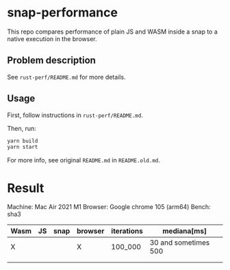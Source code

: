 # snap-performance

This repo compares performance of plain JS and WASM inside a snap to a native execution in the browser.

## Problem description

See `rust-perf/README.md` for more details.

## Usage

First, follow instructions in `rust-perf/README.md`.

Then, run:

```bash
yarn build
yarn start
```

For more info, see original `README.md` in `README.old.md`.

# Result
Machine: Mac Air 2021 M1
Browser: Google chrome 105 (arm64)
Bench: sha3

| Wasm | JS | snap | browser | iterations |mediana[ms]                  |   
|------|----|------|---------|------------|-----------------------------|
|  X   |    |      |    X    |  100_000   |   30 and sometimes 500      |
|      |    |      |         |            |                             |
|      |    |      |         |            |                             |